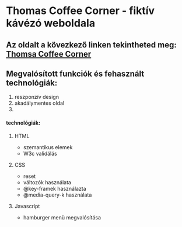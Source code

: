 # Thomas Coffee Corner - fiktív kávézó weboldala

## Az oldalt a kövezkező linken tekintheted meg: [Thomsa Coffee Corner](https://github.com)

## Megvalósított funkciók és fehasznált technológiák:
1. reszponzív design
2. akadálymentes oldal
3. 

#### technológiák: 
1. HTML 
    - szemantikus elemek
    - W3c validálás
2. CSS 
    - reset
    - változók használata
    - @key-framek használazta
    - @media-query-k használata

3. Javascript
    - hamburger menü megvalósítása